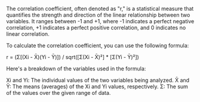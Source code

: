The correlation coefficient, often denoted as "r," is a statistical measure that quantifies the strength and direction of the linear relationship between two variables. It ranges between -1 and +1, where -1 indicates a perfect negative correlation, +1 indicates a perfect positive correlation, and 0 indicates no linear correlation.

To calculate the correlation coefficient, you can use the following formula:

r = (Σ[(Xi - X̄)(Yi - Ȳ)]) / sqrt([Σ(Xi - X̄)²] * [Σ(Yi - Ȳ)²])

Here's a breakdown of the variables used in the formula:

Xi and Yi: The individual values of the two variables being analyzed.
X̄ and Ȳ: The means (averages) of the Xi and Yi values, respectively.
Σ: The sum of the values over the given range of data.
